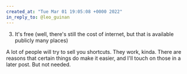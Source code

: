 ```yaml
---
created_at: "Tue Mar 01 19:05:08 +0000 2022"
in_reply_to: @leo_guinan
---
```


3. It's free (well, there's still the cost of internet, but that is available publicly many places)

A lot of people will try to sell you shortcuts. They work, kinda. There are reasons that certain things do make it easier, and I'll touch on those in a later post. But not needed.